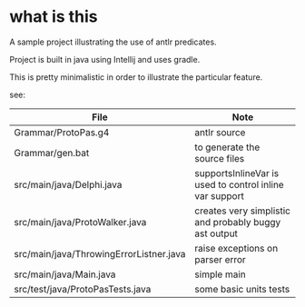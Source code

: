 # what is this

A sample project illustrating the use of antlr predicates. 

Project is built in java using Intellij and uses gradle.

This is pretty minimalistic in order to illustrate the particular feature.

see: 

| File   | Note |
|--------|---------|
| Grammar/ProtoPas.g4 |antlr source |
| Grammar/gen.bat | to generate the source files |
| src/main/java/Delphi.java | supportsInlineVar is used to control inline var support |
| src/main/java/ProtoWalker.java | creates very simplistic and probably buggy ast output |
| src/main/java/ThrowingErrorListner.java | raise exceptions on parser error |
| src/main/java/Main.java | simple main |
| src/test/java/ProtoPasTests.java | some basic units tests |